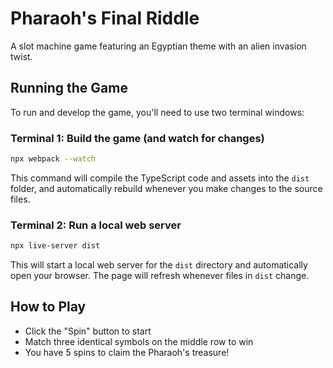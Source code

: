 # Pharaoh's Final Riddle

A slot machine game featuring an Egyptian theme with an alien invasion twist.

## Running the Game

To run and develop the game, you'll need to use two terminal windows:

### Terminal 1: Build the game (and watch for changes)
```bash
npx webpack --watch
```
This command will compile the TypeScript code and assets into the `dist` folder, and automatically rebuild whenever you make changes to the source files.

### Terminal 2: Run a local web server
```bash
npx live-server dist
```
This will start a local web server for the `dist` directory and automatically open your browser. The page will refresh whenever files in `dist` change.

## How to Play
- Click the "Spin" button to start
- Match three identical symbols on the middle row to win
- You have 5 spins to claim the Pharaoh's treasure! 
